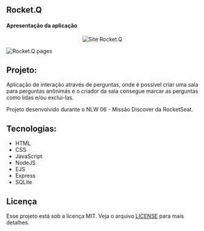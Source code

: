 ## Rocket.Q

<h4>Apresentação da aplicação</h4>
<p align="center">
<img alt="Site Rocket.Q" src="https://media.giphy.com/media/x1tJJDgDb5ZgoXzW0M/giphy.gif"> 
</p>

![Rocket.Q pages](https://media.giphy.com/media/x1tJJDgDb5ZgoXzW0M/giphy.gif)


## Projeto:

Aplicação de interação através de perguntas, onde é possível criar uma sala para perguntas anônimas e o criador da sala consegue marcar as perguntas como lidas e/ou excluí-las. 

Projeto desenvolvido durante o NLW 06 - Missão Discover da RocketSeat.


## Tecnologias:

* HTML
* CSS
* JavaScript
* NodeJS
* EJS
* Express
* SQLite

## Licença
Esse projeto está sob a licença MIT. Veja o arquivo [LICENSE](LICENSE) para mais detalhes.

